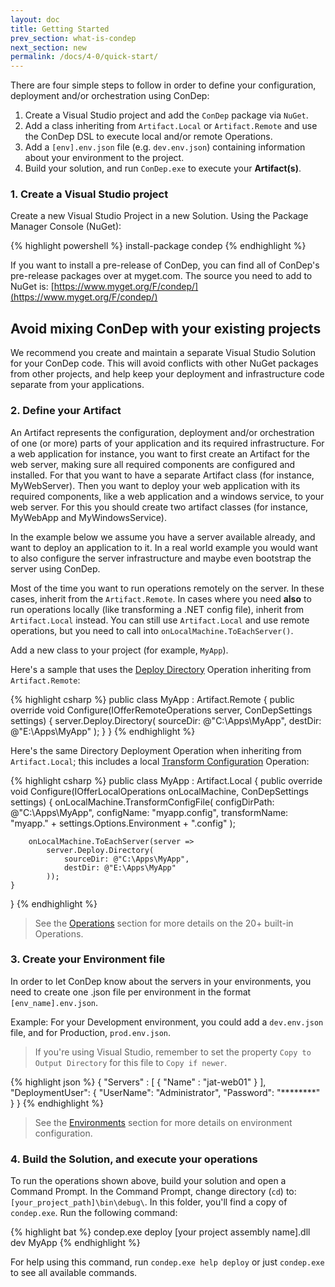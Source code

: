 ```yaml
---
layout: doc
title: Getting Started
prev_section: what-is-condep
next_section: new
permalink: /docs/4-0/quick-start/
---
```


There are four simple steps to follow in order to define your configuration, deployment
and/or orchestration using ConDep:

1. Create a Visual Studio project and add the `ConDep` package via `NuGet`.
2. Add a class inheriting from `Artifact.Local` or `Artifact.Remote` and use the
   ConDep DSL to execute local and/or remote Operations.
3. Add a `[env].env.json` file (e.g. `dev.env.json`) containing information about
   your environment to the project.
4. Build your solution, and run `ConDep.exe` to execute your **Artifact(s)**.

### 1. Create a Visual Studio project

Create a new Visual Studio Project in a new Solution. Using the Package Manager
Console (NuGet):

{% highlight powershell %}
install-package condep
{% endhighlight %}

If you want to install a pre-release of ConDep, you can find all of ConDep's pre-release
packages over at myget.com. The source you need to add to NuGet is:
[https://www.myget.org/F/condep/](https://www.myget.org/F/condep/)

<div class="note warning">
	<h2>Avoid mixing ConDep with your existing projects</h2>
  <p>
		We recommend you create and maintain a separate Visual Studio Solution for your
    ConDep code. This will avoid conflicts with other NuGet packages from other projects,
    and help keep your deployment and infrastructure code separate from your applications.
	</p>
</div>

### 2. Define your Artifact

An Artifact represents the configuration, deployment and/or orchestration of one (or more) parts
of your application and its required infrastructure. For a web application for instance,
you want to first create an Artifact for the web server, making sure all required components
are configured and installed. For that you want to have a separate Artifact class (for
instance, MyWebServer). Then you want to deploy your web application with its required
components, like a web application and a windows service, to your web server. For this you
should create two artifact classes (for instance, MyWebApp and MyWindowsService).

In the example below we assume you have a server available already, and want to deploy
an application to it. In a real world example you would want to also configure the server
infrastructure and maybe even bootstrap the server using ConDep.

Most of the time you want to run operations remotely on the server. In these cases,
inherit from the `Artifact.Remote`. In cases where you need **also** to run operations
locally (like transforming a .NET config file), inherit from `Artifact.Local` instead.
You can still use `Artifact.Local` and use remote operations, but you need to call into
`onLocalMachine.ToEachServer()`.

Add a new class to your project (for example, `MyApp`).

Here's a sample that uses the [Deploy Directory](/docs/3-0/operations/deployment/directory/)
Operation inheriting from `Artifact.Remote`:

{% highlight csharp %}
public class MyApp : Artifact.Remote
{
    public override void Configure(IOfferRemoteOperations server, ConDepSettings settings)
    {
        server.Deploy.Directory(
            sourceDir: @"C:\Apps\MyApp",
            destDir: @"E:\Apps\MyApp"
        );
    }
}
{% endhighlight %}

Here's the same Directory Deployment Operation when inheriting from `Artifact.Local`;
this includes a local [Transform Configuration](/docs/3-0/operations/local/transform-config/)
Operation:

{% highlight csharp %}
public class MyApp : Artifact.Local
{
    public override void Configure(IOfferLocalOperations onLocalMachine, ConDepSettings settings)
    {
        onLocalMachine.TransformConfigFile(
            configDirPath: @"C:\Apps\MyApp\",
            configName: "myapp.config",
            transformName: "myapp." + settings.Options.Environment + ".config"
        );

        onLocalMachine.ToEachServer(server =>
            server.Deploy.Directory(
                sourceDir: @"C:\Apps\MyApp",
                destDir: @"E:\Apps\MyApp"
            ));
    }
}
{% endhighlight %}

> See the [Operations](/docs/3-0/operations/) section for more details on the 20+ built-in
> Operations.

### 3. Create your Environment file

In order to let ConDep know about the servers in your environments, you need to
create one .json file per environment in the format `[env_name].env.json`.

Example: For your Development environment, you could add a `dev.env.json` file,
and for Production, `prod.env.json`.

> If you're using Visual Studio, remember to set the property `Copy to Output
> Directory` for this file to `Copy if newer`.

{% highlight json %}
{
  "Servers" :
  [
    {
      "Name" : "jat-web01"
    }
  ],
  "DeploymentUser":
  {
    "UserName": "Administrator",
    "Password": "********"
  }
}
{% endhighlight %}

> See the [Environments](/docs/3-0/environment/) section for more details on environment
> configuration.

### 4. Build the Solution, and execute your operations

To run the operations shown above, build your solution and open a Command Prompt. In
the Command Prompt, change directory (`cd`) to: `[your_project_path]\bin\debug\`. In
this folder, you'll find a copy of `condep.exe`. Run the following command:

{% highlight bat %}
condep.exe deploy [your project assembly name].dll dev MyApp
{% endhighlight %}

For help using this command, run `condep.exe help deploy` or just `condep.exe` to see
all available commands.

